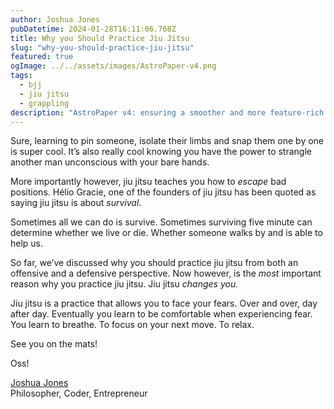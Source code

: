 ```yaml
---
author: Joshua Jones
pubDatetime: 2024-01-28T16:11:06.768Z
title: Why you Should Practice Jiu Jitsu
slug: "why-you-should-practice-jiu-jitsu"
featured: true
ogImage: ../../assets/images/AstroPaper-v4.png
tags:
  - bjj
  - jiu jitsu
  - grappling
description: "AstroPaper v4: ensuring a smoother and more feature-rich blogging experience."
---
```


Sure, learning to pin someone, isolate their limbs and snap them one by one is super cool. It’s also really cool knowing you have the power to strangle another man unconscious with your bare hands. 

More importantly however, jiu jitsu teaches you how to *escape* bad positions. Hélio Gracie, one of the founders of jiu jitsu has been quoted as saying jiu jitsu is about *survival*. 

Sometimes all we can do is survive. Sometimes surviving five minute can determine whether we live or die. Whether someone walks by and is able to help us. 

So far, we’ve discussed why you should practice jiu jitsu from both an offensive and a defensive perspective. Now however, is the *most* important reason why you practice jiu jitsu. Jiu jitsu *changes you*. 

Jiu jitsu is a practice that allows you to face your fears. Over and over, day after day. Eventually you learn to be comfortable when experiencing fear. You learn to breathe. To focus on your next move. To relax.

See you on the mats!

Oss!

[Joshua Jones](https://joshuajones.io) <br/>
Philosopher, Coder, Entrepreneur
